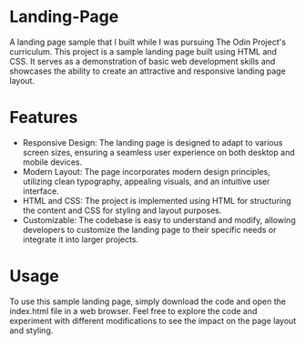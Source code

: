 # Landing-Page
A landing page sample that I built while I was pursuing The Odin Project's curriculum. This project is a sample landing page built using HTML and CSS. It serves as a demonstration of basic web development skills and showcases the ability to create an attractive and responsive landing page layout.

# Features
- Responsive Design: The landing page is designed to adapt to various screen sizes, ensuring a seamless user experience on both desktop and mobile devices.
- Modern Layout: The page incorporates modern design principles, utilizing clean typography, appealing visuals, and an intuitive user interface.
- HTML and CSS: The project is implemented using HTML for structuring the content and CSS for styling and layout purposes.
- Customizable: The codebase is easy to understand and modify, allowing developers to customize the landing page to their specific needs or integrate it into larger projects.

# Usage
To use this sample landing page, simply download the code and open the index.html file in a web browser. Feel free to explore the code and experiment with different modifications to see the impact on the page layout and styling.